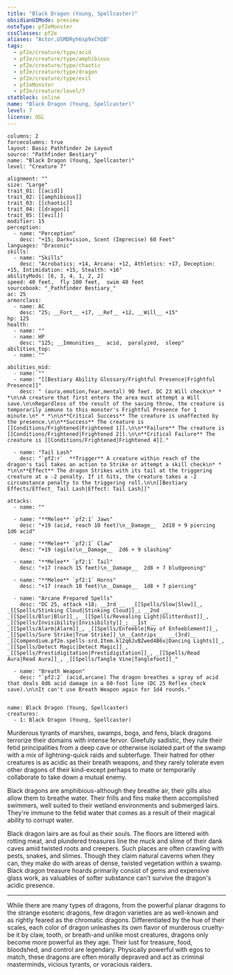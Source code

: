```yaml
---
title: "Black Dragon (Young, Spellcaster)"
obsidianUIMode: preview
noteType: pf2eMonster
cssClasses: pf2e
aliases: "Actor.USMDRyh6sp9xChQ8" 
tags:
  - pf2e/creature/type/acid
  - pf2e/creature/type/amphibious
  - pf2e/creature/type/chaotic
  - pf2e/creature/type/dragon
  - pf2e/creature/type/evil
  - pf2eMonster
  - pf2e/creature/level/7
statblock: inline
name: "Black Dragon (Young, Spellcaster)"
level: 7
license: OGL
---
```


```statblock
columns: 2
forcecolumns: true
layout: Basic Pathfinder 2e Layout
source: "Pathfinder Bestiary"
name: "Black Dragon (Young, Spellcaster)"
level: "Creature 7"

alignment: ""
size: "Large"
trait_01: [[acid]]
trait_02: [[amphibious]]
trait_03: [[chaotic]]
trait_04: [[dragon]]
trait_05: [[evil]]
modifier: 15
perception:
  - name: "Perception"
    desc: "+15; Darkvision, Scent (Imprecise) 60 Feet"
languages: "Draconic"
skills:
  - name: "Skills"
    desc: "Acrobatics: +14, Arcana: +12, Athletics: +17, Deception: +15, Intimidation: +15, Stealth: +16"
abilityMods: [6, 3, 4, 1, 2, 2]
speed: 40 feet,  fly 100 feet,  swim 40 feet
sourcebook: "_Pathfinder Bestiary_"
ac: 25
armorclass:
  - name: AC
    desc: "25; __Fort__ +17, __Ref__ +12, __Will__ +15"
hp: 125
health:
  - name: ""
  - name: HP
    desc: "125; __Immunities__  acid,  paralyzed,  sleep"
abilities_top:
  - name: ""

abilities_mid:
  - name: ""
  - name: "[[Bestiary Ability Glossary/Frightful Presence|Frightful Presence]]"
    desc: " (aura,emotion,fear,mental) 90 feet. DC 23 Will check\n* * *\n\nA creature that first enters the area must attempt a Will save.\n\nRegardless of the result of the saving throw, the creature is temporarily immune to this monster's Frightful Presence for 1 minute.\n* * *\n\n**Critical Success** The creature is unaffected by the presence.\n\n**Success** The creature is [[Conditions/Frightened|Frightened 1]].\n\n**Failure** The creature is [[Conditions/Frightened|Frightened 2]].\n\n**Critical Failure** The creature is [[Conditions/Frightened|Frightened 4]]."

  - name: "Tail Lash"
    desc: "`pf2:r`  **Trigger** A creature within reach of the dragon's tail takes an action to Strike or attempt a skill check\n* * *\n\n**Effect** The dragon Strikes with its tail at the triggering creature at a -2 penalty. If it hits, the creature takes a -2 circumstance penalty to the triggering roll.\n\n[[Bestiary Effects/Effect_ Tail Lash|Effect: Tail Lash]]"

attacks:
  - name: ""

  - name: "**Melee** `pf2:1` Jaws"
    desc: "+19 (acid, reach 10 feet)\n__Damage__  2d10 + 9 piercing 1d6 acid"

  - name: "**Melee** `pf2:1` Claw"
    desc: "+19 (agile)\n__Damage__  2d6 + 9 slashing"

  - name: "**Melee** `pf2:1` Tail"
    desc: "+17 (reach 15 feet)\n__Damage__  2d8 + 7 bludgeoning"

  - name: "**Melee** `pf2:1` Horns"
    desc: "+17 (reach 10 feet)\n__Damage__  1d8 + 7 piercing"

  - name: "Arcane Prepared Spells"
    desc: "DC 25, attack +18; __3rd __  _[[Spells/Slow|Slow]]_, _[[Spells/Stinking Cloud|Stinking Cloud]]_; __2nd __  _[[Spells/Blur|Blur]]_, _[[Spells/Revealing Light|Glitterdust]]_, _[[Spells/Invisibility|Invisibility]]_; __1st __  _[[Spells/Alarm|Alarm]]_, _[[Spells/Enfeeble|Ray of Enfeeblement]]_, _[[Spells/Sure Strike|True Strike]]_\n__Cantrips__  __(3rd)__ _[[Compendium.pf2e.spells-srd.Item.kl2q6JvBZwed4B6v|Dancing Lights]]_, _[[Spells/Detect Magic|Detect Magic]]_, _[[Spells/Prestidigitation|Prestidigitation]]_, _[[Spells/Read Aura|Read Aura]]_, _[[Spells/Tangle Vine|Tanglefoot]]_"

  - name: "Breath Weapon"
    desc: "`pf2:2` (acid,arcane) The dragon breathes a spray of acid that deals 8d6 acid damage in a 60-foot line (DC 25 Reflex check save).\n\nIt can't use Breath Weapon again for 1d4 rounds."
 
```

```encounter-table
name: Black Dragon (Young, Spellcaster)
creatures:
  - 1: Black Dragon (Young, Spellcaster)
```



Murderous tyrants of marshes, swamps, bogs, and fens, black dragons terrorize their domains with intense fervor. Gleefully sadistic, they rule their fetid principalities from a deep cave or otherwise isolated part of the swamp with a mix of lightning-quick raids and subterfuge. Their hatred for other creatures is as acidic as their breath weapons, and they rarely tolerate even other dragons of their kind-except perhaps to mate or temporarily collaborate to take down a mutual enemy.

Black dragons are amphibious-although they breathe air, their gills also allow them to breathe water. Their frills and fins make them accomplished swimmers, well suited to their wetland environments and submerged lairs. They're immune to the fetid water that comes as a result of their magical ability to corrupt water.

Black dragon lairs are as foul as their souls. The floors are littered with rotting meat, and plundered treasures line the muck and slime of their dank caves amid twisted roots and creepers. Such places are often crawling with pests, snakes, and slimes. Though they claim natural caverns when they can, they make do with areas of dense, twisted vegetation within a swamp. Black dragon treasure hoards primarily consist of gems and expensive glass work, as valuables of softer substance can't survive the dragon's acidic presence.

* * *

While there are many types of dragons, from the powerful planar dragons to the strange esoteric dragons, few dragon varieties are as well-known and as rightly feared as the chromatic dragons. Differentiated by the hue of their scales, each color of dragon unleashes its own flavor of murderous cruelty-be it by claw, tooth, or breath-and unlike most creatures, dragons only become more powerful as they age. Their lust for treasure, food, bloodshed, and control are legendary. Physically powerful with egos to match, these dragons are often morally depraved and act as criminal masterminds, vicious tyrants, or voracious raiders.
